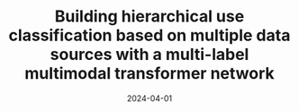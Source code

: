 ---
collection: publications
category: manuscripts

title: "Building hierarchical use classification based on multiple data sources with a multi-label multimodal transformer network"
authors: "Zhou W, Persello C, Stein A"
date: 2024-04-01
venue: "EGU General Assembly 2024"
location: "Vienna, Austria"
date_range: "14-19 Apr 2024"
abstract_id: "EGU24-12472"
venue_url: "https://www.egu24.eu/"
talk_type: "Conference Presentation"
citation: "Zhou W, Persello C, Stein A. Building hierarchical use classification based on multiple data sources with a multi-label multimodal transformer network, EGU General Assembly 2024, Vienna, Austria, 14-19 Apr 2024, EGU24-12472."
--- 